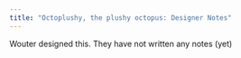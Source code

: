 ```yaml
---
title: "Octoplushy, the plushy octopus: Designer Notes"
---
```


<Fixme>Wouter designed this. They have not written any notes (yet)</Fixme>
